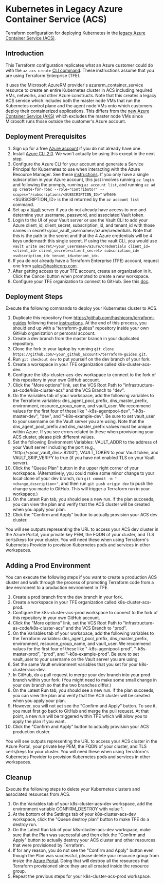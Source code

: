 # Kubernetes in Legacy Azure Container Service (ACS)
Terraform configuration for deploying Kubernetes in the [legacy Azure Container Service (ACS)](https://docs.microsoft.com/en-us/azure/container-service/kubernetes/).

## Introduction
This Terraform configuration replicates what an Azure customer could do with the `az acs create` [CLI command](https://docs.microsoft.com/en-us/cli/azure/acs?view=azure-cli-latest#az_acs_create). These instructions assume that you are using Terraform Enterprise (TFE).

It uses the Microsoft AzureRM provider's azurerm_container_service resource to create an entire Kubernetes cluster in ACS including required VMs, networks, and other Azure constructs. Note that this creates a legacy ACS service which includes both the master node VMs that run the Kubernetes control plane and the agent node VMs onto which customers deploy their containerized applications. This differs from the  [new Azure Container Service (AKS)](https://docs.microsoft.com/en-us/azure/aks/) which excludes the master node VMs since Microsoft runs those outside the customer's Azure account.

## Deployment Prerequisites

1. Sign up for a free [Azure account](https://azure.microsoft.com/en-us/free/) if you do not already have one.
1. Install [Azure CLI 2.0](https://docs.microsoft.com/en-us/cli/azure/install-azure-cli?view=azure-cli-latest). We won't actually be using this except in the next step.
1. Configure the Azure CLI for your account and generate a Service Principal for Kubernetes to use when interacting with the Azure Resource Manager. See these [instructions](https://www.terraform.io/docs/providers/azurerm/authenticating_via_service_principal.html). If you only have a single subscription in your Azure account, this just involves running `az login` and following the prompts, running `az account list`, and running `az ad sp create-for-rbac --role="Contributor" --scopes="/subscriptions/<SUBSCRIPTION_ID>"` where \<SUBSCRIPTION_ID\> is the id returned by the `az account list` command.
1. Set up a [Vault](https://www.vaultproject.io/) server if you do not already have access to one and determine your username, password, and associated Vault token.
1. Login to the UI of your Vault server or use the Vault CLI to add your Azure client_id, client_secret, subscription_id, and tenant_id with those names in secret/<your_vault_username>/azure/credentials. Note that this is the path to the secret and that the 4 Azure credentials will be 4 keys underneath this single secret.  If using the vault CLI, you would use `vault write secret/<your_username>/azure/credentials client_id=<client_id> client_secret=<client_secret> subscription_id=<subscription_id> tenant_id=<tenant_id>`.
1. If you do not already have a Terraform Enterprise (TFE) account, request one from sales@hashicorp.com.
1. After getting access to your TFE account, create an organization in it. Click the Cancel button when prompted to create a new workspace.
1. Configure your TFE organization to connect to GitHub. See this [doc](https://www.terraform.io/docs/enterprise-beta/vcs/github.html).

## Deployment Steps
Execute the following commands to deploy your Kubernetes cluster to ACS.

1. Duplicate this repository from https://github.com/hashicorp/terraform-guides following these [instructions](https://help.github.com/articles/duplicating-a-repository/#mirroring-a-repository). At the end of this process, you should end up with a "terraform-guides" repository inside your own GitHub organization or personal account.
1. Create a dev branch from the master branch in your duplicated repository.
1. Clone the fork to your laptop by running `git clone https://github.com/<your_github_account>/terraform-guides.git`.
1. Run `git checkout dev` to put yourself on the dev branch of your fork.
1. Create a workspace in your TFE organization called k8s-cluster-acs-dev.
1. Configure the k8s-cluster-acs-dev workspace to connect to the fork of this repository in your own GitHub account.
1. Click the "More options" link, set the VCS Root Path to "infrastructure-as-code/k8s-cluster-acs" and the VCS Branch to "dev".
1. On the Variables tab of your workspace, add the following variables to the Terraform variables: dns_agent_pool_prefix, dns_master_prefix, environment, resource_group_name, and vault_user. We recommend values for the first four of these like "<user>-k8s-agentpool-dev", "<user>-k8s-master-dev", "dev", and "<user>-k8s-example-dev". Be sure to set vault_user to your username on the Vault server you are using. Note that the dns_agent_pool_prefix and dns_master_prefix values must be unique within Azure. If you see errors related to these when provisioning your ACS cluster, please pick different values.
1. Set the following Environment Variables: VAULT_ADDR to the address of your Vault server including the port (e.g., "http://<your_vault_dns>:8200"), VAULT_TOKEN to your Vault token, and VAULT_SKIP_VERIFY to true (if you have not enabled TLS on your Vault server).
1. Click the "Queue Plan" button in the upper right corner of your workspace. (Alternatively, you could make some minor change to your local clone of your dev branch, run `git commit -m "<change_description>"`, and then run `git push origin dev` to push the change you made to GitHub. This will trigger a Terraform run in your workspace.)
1. On the Latest Run tab, you should see a new run. If the plan succeeds, you can view the plan and verify that the ACS cluster will be created when you apply your plan.
1. Click the "Confirm and Apply" button to actually provision your ACS dev cluster.

You will see outputs representing the URL to access your ACS dev cluster in the Azure Portal, your private key PEM, the FQDN of your cluster, and TLS certs/keys for your cluster.  You will need these when using Terraform's Kubernetes Provider to provision Kubernetes pods and services in other workspaces.

## Adding a Prod Environment
You can execute the following steps if you want to create a production ACS cluster and walk through the process of promoting Terraform code from a dev environent to a production environment in TFE.

1. Create a prod branch from the dev branch in your fork.
1. Create a workspace in your TFE organization called k8s-cluster-acs-prod.
1. Configure the k8s-cluster-acs-prod workspace to connect to the fork of this repository in your own GitHub account.
1. Click the "More options" link, set the VCS Root Path to "infrastructure-as-code/k8s-cluster-acs" and the VCS Branch to "prod".
1. On the Variables tab of your workspace, add the following variables to the Terraform variables: dns_agent_pool_prefix, dns_master_prefix, environment, resource_group_name, and vault_user. We recommend values for the first four of these like "<user>-k8s-agentpool-prod", "<user>-k8s-master-prod", "prod", and "<user>-k8s-example-prod". Be sure to set vault_user to your username on the Vault server you are using.
1. Set the same Vault environment variables that you set for your k8s-cluster-acs-dev.
1. In GitHub, do a pull request to merge your dev branch into your prod branch within your fork. (You might need to make some small change in your dev branch so that the two branches differ.)
1. On the Latest Run tab, you should see a new run. If the plan succeeds, you can view the plan and verify that the ACS cluster will be created when you apply your plan.
1. However, you will not yet see the "Confirm and Apply" button. To see it, you must first go back to GitHub and merge the pull request. At that point, a new run will be triggered within TFE which will allow you to apply the plan if you want.
1. Click the "Confirm and Apply" button to actually provision your ACS production cluster.

You will see outputs representing the URL to access your ACS cluster in the Azure Portal, your private key PEM, the FQDN of your cluster, and TLS certs/keys for your cluster.  You will need these when using Terraform's Kubernetes Provider to provision Kubernetes pods and services in other workspaces.

## Cleanup
Execute the following steps to delete your Kubernetes clusters and associated resources from ACS.

1. On the Variables tab of your k8s-cluster-acs-dev workspace, add the environment variable CONFIRM_DESTROY with value 1.
1. At the bottom of the Settings tab of your k8s-cluster-acs-dev workspace, click the "Queue destroy plan" button to make TFE do a destroy run.
1. On the Latest Run tab of your k8s-cluster-acs-dev workspace, make sure that the Plan was successful and then click the "Confirm and Apply" button to actually destroy your ACS cluster and other resources that were provisioned by Terraform.
1. If for any reason, you do not see the "Confirm and Apply" button even though the Plan was successful, please delete your resource group from insize the [Azure Portal](https://portal.azure.com). Doing that will destroy all the resources that Terraform provisioned since they are all created inside the resource group.
1. Repeat the previous steps for your k8s-cluster-acs-prod workspace.
